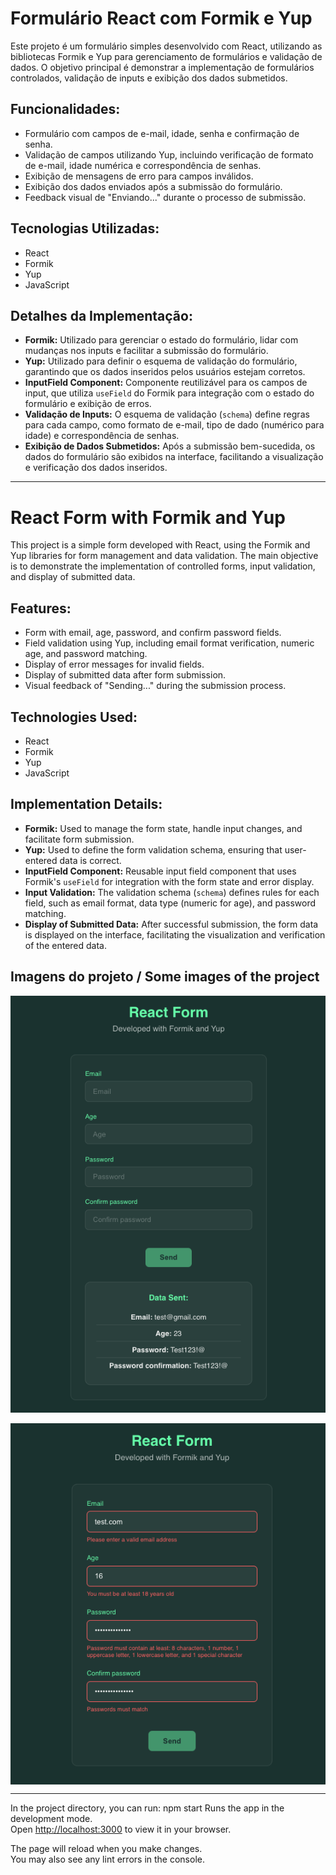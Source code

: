 # Formulário React com Formik e Yup

Este projeto é um formulário simples desenvolvido com React, utilizando as bibliotecas Formik e Yup para gerenciamento de formulários e validação de dados. O objetivo principal é demonstrar a implementação de formulários controlados, validação de inputs e exibição dos dados submetidos.

## Funcionalidades:

* Formulário com campos de e-mail, idade, senha e confirmação de senha.
* Validação de campos utilizando Yup, incluindo verificação de formato de e-mail, idade numérica e correspondência de senhas.
* Exibição de mensagens de erro para campos inválidos.
* Exibição dos dados enviados após a submissão do formulário.
* Feedback visual de "Enviando..." durante o processo de submissão.


## Tecnologias Utilizadas:

* React
* Formik
* Yup
* JavaScript


## Detalhes da Implementação:

* **Formik:** Utilizado para gerenciar o estado do formulário, lidar com mudanças nos inputs e facilitar a submissão do formulário.
* **Yup:** Utilizado para definir o esquema de validação do formulário, garantindo que os dados inseridos pelos usuários estejam corretos.
* **InputField Component:** Componente reutilizável para os campos de input, que utiliza `useField` do Formik para integração com o estado do formulário e exibição de erros.
* **Validação de Inputs:** O esquema de validação (`schema`) define regras para cada campo, como formato de e-mail, tipo de dado (numérico para idade) e correspondência de senhas.
* **Exibição de Dados Submetidos:** Após a submissão bem-sucedida, os dados do formulário são exibidos na interface, facilitando a visualização e verificação dos dados inseridos.


---

# React Form with Formik and Yup

This project is a simple form developed with React, using the Formik and Yup libraries for form management and data validation. The main objective is to demonstrate the implementation of controlled forms, input validation, and display of submitted data.


## Features:

* Form with email, age, password, and confirm password fields.
* Field validation using Yup, including email format verification, numeric age, and password matching.
* Display of error messages for invalid fields.
* Display of submitted data after form submission.
* Visual feedback of "Sending..." during the submission process.


## Technologies Used:

* React
* Formik
* Yup
* JavaScript


## Implementation Details:

* **Formik:** Used to manage the form state, handle input changes, and facilitate form submission.
* **Yup:** Used to define the form validation schema, ensuring that user-entered data is correct.
* **InputField Component:** Reusable input field component that uses Formik's `useField` for integration with the form state and error display.
* **Input Validation:** The validation schema (`schema`) defines rules for each field, such as email format, data type (numeric for age), and password matching.
* **Display of Submitted Data:** After successful submission, the form data is displayed on the interface, facilitating the visualization and verification of the entered data.


## Imagens do projeto / Some images of the project

<div style="display: flex; justify-content: center">
  <img src="/src/assets/form-dataSent.png" alt="data sent" width="600px">
</div>

<br/> 

<div style="display: flex; justify-content: center">
  <img src="/src/assets/form-validation.png" alt="validations" width="600px">
</div>


-------------------------------------------------------------------------------------------------------------------------------------------------------
In the project directory, you can run: npm start
Runs the app in the development mode.\
Open [http://localhost:3000](http://localhost:3000) to view it in your browser.

The page will reload when you make changes.\
You may also see any lint errors in the console.
